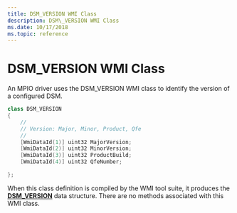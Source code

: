 ```yaml
---
title: DSM_VERSION WMI Class
description: DSM\_VERSION WMI Class
ms.date: 10/17/2018
ms.topic: reference
---
```


# DSM\_VERSION WMI Class


An MPIO driver uses the DSM\_VERSION WMI class to identify the version of a configured DSM.

```cpp
class DSM_VERSION
{
    //
    // Version: Major, Minor, Product, Qfe
    //
    [WmiDataId(1)] uint32 MajorVersion;
    [WmiDataId(2)] uint32 MinorVersion;
    [WmiDataId(3)] uint32 ProductBuild;
    [WmiDataId(4)] uint32 QfeNumber;

};
```

When this class definition is compiled by the WMI tool suite, it produces the [**DSM\_VERSION**](/windows-hardware/drivers/ddi/mpiowmi/ns-mpiowmi-_dsm_version) data structure. There are no methods associated with this WMI class.

 

